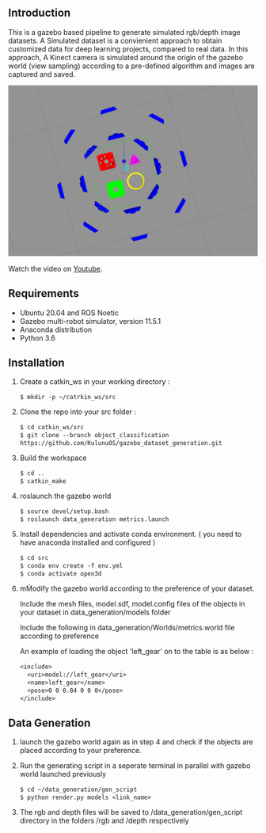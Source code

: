 ## Introduction
This is a gazebo based pipeline to generate simulated rgb/depth image datasets. A Simulated dataset is a convienient approach to obtain customized data for deep learning projects, compared to real data. In this approach, A Kinect camera is simulated around the origin of the gazebo world (view sampling) according to a pre-defined algorithm and images are captured and saved.

![View Sampling procedure](/assets/images/view_sampling.jpg "View Sampling procedure")

Watch the video on [Youtube](https://www.youtube.com/watch?v=Fa-J-9h2a0w​ "Dataset Generation in Gazebo Simulator").

## Requirements

- Ubuntu 20.04 and ROS Noetic
- Gazebo multi-robot simulator, version 11.5.1
- Anaconda distribution 
- Python 3.6 

## Installation
1. Create a catkin_ws in your working directory :
    ~~~
    $ mkdir -p ~/catrkin_ws/src
    ~~~
2. Clone the repo into your src folder :
    ~~~
    $ cd catkin_ws/src
    $ git clone --branch object_classification https://github.com/KulunuOS/gazebo_dataset_generation.git
    ~~~

3. Build the workspace
    ~~~
    $ cd ..
    $ catkin_make
    ~~~
4. roslaunch the gazebo world
    ~~~
    $ source devel/setup.bash 
    $ roslaunch data_generation metrics.launch
    ~~~ 
5. Install dependencies and activate conda environment. ( you need to have anaconda installed and configured )
    ~~~
    $ cd src
    $ conda env create -f env.yml
    $ conda activate open3d
    ~~~

6. mḾodify the gazebo world according to the preference of your dataset.
    
    Include the mesh files, model.sdf, model.config files of the objects in your dataset in data_generation/models folder
    
    Include the following in data_generation/Worlds/metrics.world file according to preference

    An example of loading the object 'left_gear' on to the table is as below :
    ~~~
    <include>
      <uri>model://left_gear</uri>
      <name>left_gear</name>
      <pose>0 0 0.84 0 0 0</pose>
    </include> 
    ~~~


## Data Generation

1. launch the gazebo world again as in step 4 and check if the objects are placed according to your preference.

2. Run the generating script in a seperate terminal in parallel with gazebo world launched previously  
    ~~~
    $ cd ~/data_generation/gen_script                          
    $ python render.py models <link_name>
    ~~~
3. The rgb and depth files will be saved to /data_generation/gen_script directory in the folders /rgb and /depth respectively
